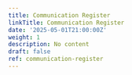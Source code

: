 ```yaml
---
title: Communication Register
linkTitle: Communication Register
date: '2025-05-01T21:00:00Z'
weight: 1
description: No content
draft: false
ref: communication-register
---
```


